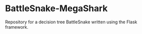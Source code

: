 # BattleSnake-MegaShark
Repository for a decision tree BattleSnake written using the Flask framework.
